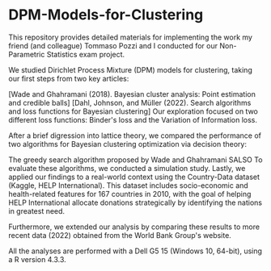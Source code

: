 # DPM-Models-for-Clustering

This repository provides detailed materials for implementing the work my friend (and colleague) Tommaso Pozzi and I conducted for our Non-Parametric Statistics exam project.

We studied Dirichlet Process Mixture (DPM) models for clustering, taking our first steps from two key articles:

[Wade and Ghahramani (2018). Bayesian cluster analysis: Point estimation and credible balls]
[Dahl, Johnson, and Müller (2022). Search algorithms and loss functions for Bayesian clustering]
Our exploration focused on two different loss functions: Binder's loss and the Variation of Information loss.

After a brief digression into lattice theory, we compared the performance of two algorithms for Bayesian clustering optimization via decision theory:

The greedy search algorithm proposed by Wade and Ghahramani
SALSO
To evaluate these algorithms, we conducted a simulation study. Lastly, we applied our findings to a real-world context using the Country-Data dataset (Kaggle, HELP International). This dataset includes socio-economic and health-related features for 167 countries in 2010, with the goal of helping HELP International allocate donations strategically by identifying the nations in greatest need.

Furthermore, we extended our analysis by comparing these results to more recent data (2022) obtained from the World Bank Group's website.

All the analyses are performed with a Dell G5 15 (Windows 10, 64-bit), using a R version 4.3.3.
